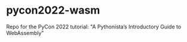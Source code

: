 # pycon2022-wasm
Repo for the PyCon 2022 tutorial: "A Pythonista’s Introductory Guide to WebAssembly"
